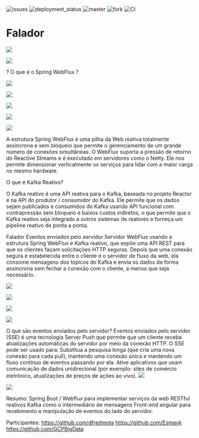 ![issues](https://github.com/GCPBigData/sisvida-reativo-back/workflows/CI/badge.svg?branch=master&event=issues)
![deployment_status](https://github.com/GCPBigData/sisvida-reativo-back/workflows/CI/badge.svg?branch=master&event=deployment_status)
![master](https://github.com/GCPBigData/sisvida-reativo-back/workflows/CI/badge.svg?branch=master)
![fork](https://github.com/GCPBigData/sisvida-reativo-back/workflows/CI/badge.svg?branch=master&event=fork)
![CI](https://github.com/GCPBigData/sisvida-reativo-back/workflows/CI/badge.svg)

# Falador

![](/sisvida-reative/img/vida.jpeg)

![](/sisvida-reative/img/000.png)

?  O que é o Spring WebFlux  ?

![](/sisvida-reative/img/00.png)

![](/sisvida-reative/img/0.png)

![](/sisvida-reative/img/03.png)

![](/sisvida-reative/img/01.png)

![](/sisvida-reative/img/04.png)

A estrutura Spring WebFlux é uma pilha da Web reativa totalmente assíncrona e sem bloqueio que permite o gerenciamento de um grande número de conexões simultâneas. O WebFlux suporta a pressão de retorno do Reactive Streams e é executado em servidores como o Netty. Ele nos permite dimensionar verticalmente os serviços para lidar com a maior carga no mesmo hardware.

O que é Kafka Reativo?

O Kafka reativo é uma API reativa para o Kafka, baseada no projeto Reactor e na API do produtor / consumidor do Kafka. Ele permite que os dados sejam publicados e consumidos do Kafka usando API funcional com contrapressão sem bloqueio e baixos custos indiretos, o que permite que o Kafka reativo seja integrado a outros sistemas de reatores e forneça um pipeline reativo de ponta a ponta.

Falador
Eventos enviados pelo servidor
Servidor WebFlux usando a estrutura Spring WebFlux e Kafka reativo, que expõe uma API REST para que os clientes façam solicitações HTTP seguras. Depois que uma conexão segura é estabelecida entre o cliente e o servidor de fluxo da web, ela consome mensagens dos tópicos do Kafka e envia os dados de forma assíncrona sem fechar a conexão com o cliente, a menos que seja necessário.

![](/sisvida-reative/img/00001.png)

![](/sisvida-reative/img/00002.png)

![](/sisvida-reative/img/00003.png)

![](/sisvida-reative/img/1.png)

O que são eventos enviados pelo servidor?
Eventos enviados pelo servidor (SSE) é uma tecnologia Server Push que permite que um cliente receba atualizações automáticas do servidor por meio da conexão HTTP.
O SSE pode ser usado para:
Substitua a pesquisa longa (que cria uma nova conexão para cada pull), mantendo uma conexão única e mantendo um fluxo contínuo de eventos passando por ela.
Ative aplicativos que usam comunicação de dados unidirecional
(por exemplo: sites de comércio eletrônico, atualizações de preços de ações ao vivo).
![](/sisvida-reative/img/2.png)

![](/sisvida-reative/3.jpg)

Resumo:
Spring Boot / Webflux para implementar serviços da web RESTful reativos
Kafka como o intermediário de mensagens
Front-end angular para recebimento e manipulação de eventos do lado do servidor.

Participantes: 
https://github.com/dfredmota
https://github.com/Esmayk
https://github.com/GCPBigData


